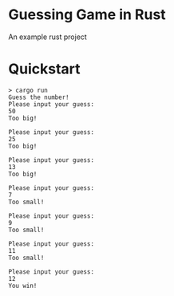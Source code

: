 # Guessing Game in Rust

An example rust project

# Quickstart
```
> cargo run
Guess the number!
Please input your guess:
50
Too big!

Please input your guess:
25
Too big!

Please input your guess:
13
Too big!

Please input your guess:
7
Too small!

Please input your guess:
9
Too small!

Please input your guess:
11
Too small!

Please input your guess:
12
You win!
```
